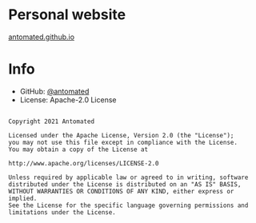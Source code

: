 # Personal website

[antomated.github.io](https://antomated.github.io)

# Info

* GitHub: [@antomated](https://github.com/antomated)
* License: Apache-2.0 License

```

Copyright 2021 Antomated

Licensed under the Apache License, Version 2.0 (the "License");
you may not use this file except in compliance with the License.
You may obtain a copy of the License at

http://www.apache.org/licenses/LICENSE-2.0

Unless required by applicable law or agreed to in writing, software
distributed under the License is distributed on an "AS IS" BASIS,
WITHOUT WARRANTIES OR CONDITIONS OF ANY KIND, either express or implied.
See the License for the specific language governing permissions and
limitations under the License.

```
